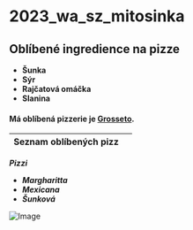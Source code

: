 # 2023_wa_sz_mitosinka

## Oblíbené ingredience na pizze
- **Šunka**
- **Sýr**
- **Rajčatová omáčka**
- **Slanina**

#### Má oblíbená pizzerie je [Grosseto](https://www.grosseto.cz/).

|**Seznam oblíbených pizz**| |
|-|-|
***Pizzi*** <ul><li>***Margharitta***<li>***Mexicana***<li>***Šunková***</ul> 

![Image](https://www.grosseto.cz/files/20210204-grosseto0541.jpg)

